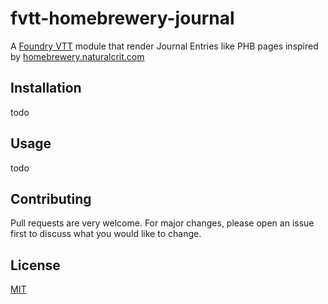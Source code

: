 # fvtt-homebrewery-journal
A [Foundry VTT](https://foundryvtt.com/) module that render Journal Entries like PHB pages inspired by [homebrewery.naturalcrit.com](https://homebrewery.naturalcrit.com/)

## Installation

todo

## Usage

todo

## Contributing
Pull requests are very welcome. For major changes, please open an issue first to discuss what you would like to change.

## License
[MIT](https://choosealicense.com/licenses/mit/)